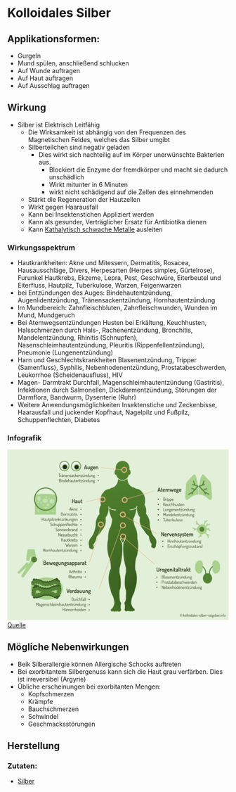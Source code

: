 # Kolloidales Silber

## Applikationsformen:
- Gurgeln
- Mund spülen, anschließend schlucken
- Auf Wunde auftragen
- Auf Haut auftragen
- Auf Ausschlag auftragen

## Wirkung
- Silber ist Elektrisch Leitfähig
	- Die Wirksamkeit ist abhängig von den Frequenzen des Magnetischen Feldes, welches das Silber umgibt
	- Silberteilchen sind negativ geladen
		- Dies wirkt sich nachteilig auf im Körper unerwünschte Bakterien aus.
			- Blockiert die Enzyme der fremdkörper und macht sie dadurch unschädlich
			- Wirkt mitunter in 6 Minuten
			- wirkt nicht schädigend auf die Zellen des einnehmenden
	- Stärkt die Regeneration der Hautzellen
	- Wirkt gegen Haarausfall
	- Kann bei Insektenstichen Appliziert werden
	- Kann als gesunder, Verträglicher Ersatz für Antibiotika dienen
	- Kann [Kathalytisch schwache Metalle](../Glossar/Kathalytisch%20aktives%20Metall.md) ausleiten

### Wirkungsspektrum
- Hautkrankheiten:
	Akne und Mitessern, Dermatitis, Rosacea, Hausausschläge, Divers, Herpesarten (Herpes simples, Gürtelrose), Furunkel
	Hautkrebs, Ekzeme, Lepra, Pest, Geschwüre, Eiterbeutel und Eiterfluss, Hautpilz, Tuberkulose, Warzen, Feigenwarzen
- bei Entzündungen des Auges:
	Bindehautentzündung, Augenlidentzündung, Tränensackentzündung, Hornhautentzündung
- Im Mundbereich:
	Zahnfleischbluten, Zahnfleischwunden, Wunden im Mund, Mundgeruch
- Bei Atemwegsentzündungen
	Husten bei Erkältung, Keuchhusten, Halsschmerzen durch Hals-, Rachenentzündung, Bronchitis, Mandelentzündung, Rhinitis (Schnupfen), Nasenschleimhautentzündung, Pleuritis (Rippenfellentzündung), Pneumonie (Lungenentzündung)
- Harn und Geschlechtskrankheiten
	Blasenentzündung, Tripper (Samenfluss), Syphilis, Nebenhodenentzündung, Prostatabeschwerden, Leukorrhoe (Scheidenausfluss), HIV
- Magen- Darmtrakt
	Durchfall, Magenschleimhautentzündung (Gastritis), Infektionen durch Salmonellen, Dickdarmentzündung, Störungen der Darmflora, Bandwurm, Dysenterie (Ruhr)
- Weitere Anwendungsmöglichkeiten
	Insektenstiche und Zeckenbisse, Haarausfall und juckender Kopfhaut, Nagelpilz und Fußpilz,  Schuppenflechten, Diabetes

### Infografik
![Infografik Kolloidales Silber | 600](__Attatchments/Infografik-kolloidales-Silber-1024x787.png)
[Quelle](https://kolloidales-silber-ratgeber.info/wp-content/uploads/2018/08/Infografik-kolloidales-Silber-1024x787.png)

## Mögliche Nebenwirkungen
- Beik Silberallergie können Allergische Schocks auftreten
- Bei exorbitantem Silbergenuss kann sich die Haut grau verfärben. Dies ist irreversibel (Argyrie)
- Übliche erscheinungen bei exorbitanten Mengen:
	- Kopfschmerzen
	- Krämpfe
	- Bauchschmerzen
	- Schwindel
	- Geschmacksstörungen

## Herstellung
### Zutaten:
- [Silber](../Elemente_des_Periodensystems/Silber.md)